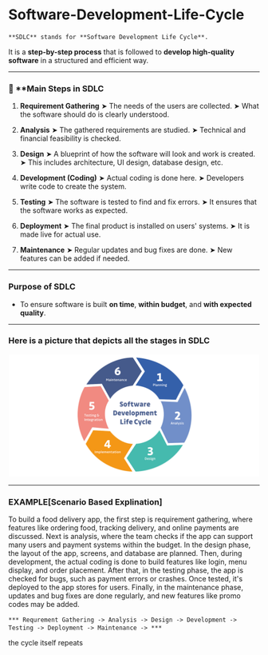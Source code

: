 # Software-Development-Life-Cycle

    **SDLC** stands for **Software Development Life Cycle**.

It is a **step-by-step process** that is followed to **develop high-quality software** in a structured and efficient way.

---

### 🔁 **Main Steps in SDLC 

1. **Requirement Gathering**
   ➤ The needs of the users are collected.
   ➤ What the software should do is clearly understood.

2. **Analysis**
   ➤ The gathered requirements are studied.
   ➤ Technical and financial feasibility is checked.

3. **Design**
   ➤ A blueprint of how the software will look and work is created.
   ➤ This includes architecture, UI design, database design, etc.

4. **Development (Coding)**
   ➤ Actual coding is done here.
   ➤ Developers write code to create the system.

5. **Testing**
   ➤ The software is tested to find and fix errors.
   ➤ It ensures that the software works as expected.

6. **Deployment**
   ➤ The final product is installed on users' systems.
   ➤ It is made live for actual use.

7. **Maintenance**
   ➤ Regular updates and bug fixes are done.
   ➤ New features can be added if needed.

---------------------------------

###  Purpose of SDLC

* To ensure software is built **on time**, **within budget**, and **with expected quality**.

---

### Here is a picture that depicts all the stages in SDLC

![alt text](Assets/image.png)

---
### EXAMPLE[Scenario Based Explination]

To build a food delivery app, the first step is requirement gathering, where features like ordering food, tracking delivery, and online payments are discussed. Next is analysis, where the team checks if the app can support many users and payment systems within the budget. In the design phase, the layout of the app, screens, and database are planned. Then, during development, the actual coding is done to build features like login, menu display, and order placement. After that, in the testing phase, the app is checked for bugs, such as payment errors or crashes. Once tested, it's deployed to the app stores for users. Finally, in the maintenance phase, updates and bug fixes are done regularly, and new features like promo codes may be added.


    *** Requrement Gathering -> Analysis -> Design -> Development -> Testing -> Deployment -> Maintenance -> ***
the cycle itself repeats